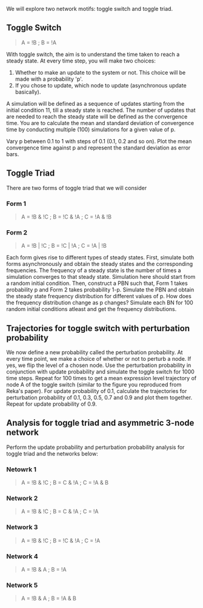 We will explore two network motifs: toggle switch and toggle triad. 

## Toggle Switch

>A = !B
; B = !A

With toggle switch, the aim is to understand the time taken to reach a steady state. At every time step, you will make two choices:

1. Whether to make an update to the system or not. This choice will be made with a probability 'p'.
2. If you chose to update, which node to update (asynchronous update basically).

A simulation will be defined as a sequence of updates starting from the initial condition 11, till a steady state is reached. The number of updates that are needed to reach the steady state will be defined as the convergence time. You are to calculate the mean and standard deviation of convergence time by conducting multiple (100) simulations for a given value of p. 

Vary p between 0.1 to 1 with steps of 0.1 (0.1, 0.2 and so on). Plot the mean convergence time against p and represent the standard deviation as error bars.

## Toggle Triad

There are two forms of toggle triad that we will consider

### Form 1
>A = !B & !C
; B = !C & !A
; C = !A & !B

### Form 2
>A = !B | !C
; B = !C | !A
; C = !A | !B

Each form gives rise to different types of steady states. First, simulate both forms asynchronously and obtain the steady states and the corresponding frequencies. The frequency of a steady state is the number of times a simulation converges to that steady state. Simulation here should start from a random initial condition. Then, construct a PBN such that, Form 1 takes probability p and Form 2 takes probability 1-p. Simulate the PBN and obtain the steady state frequency distribution for different values of p. How does the frequency distribution change as p changes? Simulate each BN for 100 random initial conditions atleast and get the frequency distributions.

## Trajectories for toggle switch with perturbation probability

We now define a new probability called the perturbation probability. At every time point, we make a choice of whether or not to perturb a node. If yes, we flip the level of a chosen node. Use the perturbation probability in conjunction with update probability and simulate the toggle switch for 1000 time steps. Repeat for 100 times to get a mean expression level trajectory of node A of the toggle switch (similar to the figure you reproduced from Reka's paper). For update probability of 0.1, calculate the trajectories for perturbation probability of 0.1, 0.3, 0.5, 0.7 and 0.9 and plot them together. Repeat for update probability of 0.9.

## Analysis for toggle triad and asymmetric 3-node network

Perform the update probability and perturbation probability analysis for toggle triad and the networks below:

### Netowrk 1

>A = !B & !C
; B = C & !A
; C = !A & B

### Network 2

>A = !B & !C
; B = C & !A
; C = !A

### Network 3

>A = !B & !C
; B = !C & !A
; C = !A

### Network 4

>A = !B & A
; B = !A

### Network 5

>A = !B & A
; B = !A & B


